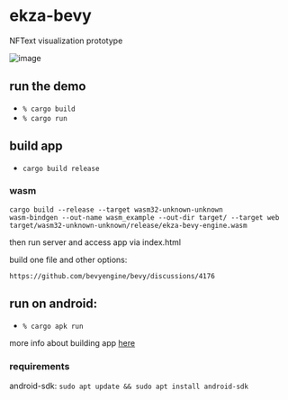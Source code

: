 # ekza-bevy
NFText visualization prototype

![image](https://user-images.githubusercontent.com/10486621/157743314-b81a2d4a-5aac-49c8-93f2-48a70a0d3a32.png)

## run the demo
- `% cargo build`
- `% cargo run`

## build app
- `cargo build release`

### wasm

```
cargo build --release --target wasm32-unknown-unknown
wasm-bindgen --out-name wasm_example --out-dir target/ --target web target/wasm32-unknown-unknown/release/ekza-bevy-engine.wasm
```
then run server and access app via index.html

build one file and other options:
```
https://github.com/bevyengine/bevy/discussions/4176
```
## run on android:
- `% cargo apk run`

more info about building app [here](https://github.com/bevyengine/bevy/tree/latest/examples#games)

### requirements
android-sdk:
`sudo apt update && sudo apt install android-sdk`
